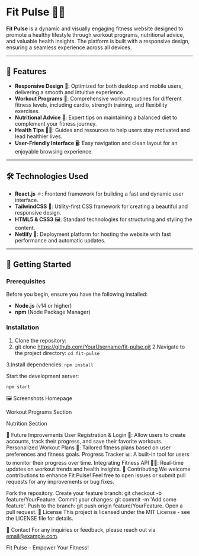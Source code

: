 # Fit Pulse 🏋️‍♂️

**Fit Pulse** is a dynamic and visually engaging fitness website designed to promote a healthy lifestyle through workout programs, nutritional advice, and valuable health insights. The platform is built with a responsive design, ensuring a seamless experience across all devices.

---

## 🌟 Features

- **Responsive Design** 📱: Optimized for both desktop and mobile users, delivering a smooth and intuitive experience.
- **Workout Programs** 💪: Comprehensive workout routines for different fitness levels, including cardio, strength training, and flexibility exercises.
- **Nutritional Advice** 🥗: Expert tips on maintaining a balanced diet to complement your fitness journey.
- **Health Tips** 🏃‍♀️: Guides and resources to help users stay motivated and lead healthier lives.
- **User-Friendly Interface** 🖥️: Easy navigation and clean layout for an enjoyable browsing experience.

---

## 🛠️ Technologies Used

- **React.js** ⚛️: Frontend framework for building a fast and dynamic user interface.
- **TailwindCSS** 🎨: Utility-first CSS framework for creating a beautiful and responsive design.
- **HTML5 & CSS3** 🖼️: Standard technologies for structuring and styling the content.
- **Netlify** 🚀: Deployment platform for hosting the website with fast performance and automatic updates.

---

## 🚀 Getting Started

### Prerequisites

Before you begin, ensure you have the following installed:

- **Node.js** (v14 or higher)
- **npm** (Node Package Manager)

### Installation

1. Clone the repository:
2. 
   git clone https://github.com/YourUsername/fit-pulse.git
2.Navigate to the project directory:
```cd fit-pulse```

3.Install dependencies:
```npm install```

Start the development server:

```npm start```

🖼️ Screenshots
Homepage

Workout Programs Section

Nutrition Section

🎯 Future Improvements
User Registration & Login 🔐: Allow users to create accounts, track their progress, and save their favorite workouts.
Personalized Workout Plans 📅: Tailored fitness plans based on user preferences and fitness goals.
Progress Tracker 📊: A built-in tool for users to monitor their progress over time.
Integrating Fitness API 🏃‍♂️: Real-time updates on workout trends and health insights.
🤝 Contributing
We welcome contributions to enhance Fit Pulse! Feel free to open issues or submit pull requests for any improvements or bug fixes.

Fork the repository.
Create your feature branch: git checkout -b feature/YourFeature.
Commit your changes: git commit -m 'Add some feature'.
Push to the branch: git push origin feature/YourFeature.
Open a pull request.
📄 License
This project is licensed under the MIT License - see the LICENSE file for details.

💬 Contact
For any inquiries or feedback, please reach out via email@example.com.

Fit Pulse – Empower Your Fitness!
